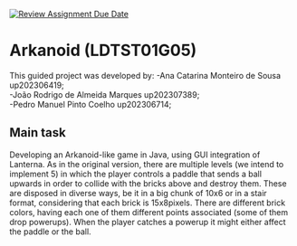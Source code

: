 [![Review Assignment Due Date](https://classroom.github.com/assets/deadline-readme-button-22041afd0340ce965d47ae6ef1cefeee28c7c493a6346c4f15d667ab976d596c.svg)](https://classroom.github.com/a/rUa5vdmg)
# Arkanoid (LDTST01G05)
This guided project was developed by:
-Ana Catarina Monteiro de Sousa  up202306419; <br>
-João Rodrigo de Almeida Marques up202307389; <br>
-Pedro Manuel Pinto Coelho       up202306714; <br>
## Main task
Developing an Arkanoid-like game in Java, using GUI integration of Lanterna. As in the original version, there are multiple levels (we intend to implement 5) in which the player controls a paddle that sends a ball upwards in order to collide with the bricks above and destroy them. These are disposed in diverse ways, be it in a big chunk of 10x6 or in a stair format, considering that each brick is 15x8pixels. There are different brick colors, having each one of them different points associated (some of them drop powerups). When the player catches a powerup it might either affect the paddle or the ball.
